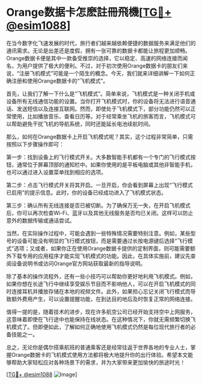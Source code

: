 # Orange数据卡怎麽註冊飛機[[TG💪+ @esim1088](https://t.me/s/esim1088)]

在当今数字化飞速发展的时代，旅行者们越来越依赖便捷的数据服务来满足他们的通讯需求。无论是出差还是度假，拥有一张可靠的数据卡都能让旅程更加顺畅。Orange数据卡便是其中一款备受推崇的选择，它以稳定、高速的网络连接而闻名，为用户提供了极大的便利。不过，对于初次使用Orange数据卡的朋友们来说，“注册飞机模式”可能是一个陌生的概念。今天，我们就来详细讲解一下如何正确注册和使用Orange数据卡的“飞机模式”。

首先，让我们了解一下什么是“飞机模式”。简单来说，飞机模式是一种关闭手机或设备所有无线通信功能的设置。当你打开飞机模式时，你的设备将无法进行语音通话、发送短信以及连接互联网。然而，即使处于飞机模式下，部分功能仍然可以正常使用，比如播放音乐、查看日历等。对于经常乘坐飞机的旅客而言，飞机模式可以帮助避免干扰飞机的导航系统，同时还能延长电池续航时间。

那么，如何在Orange数据卡上开启飞机模式呢？其实，这个过程非常简单，只需按照以下步骤操作即可：

第一步：找到设备上的飞行模式开关。大多数智能手机都有一个专门的飞行模式按钮，通常位于屏幕顶部的通知栏中。如果你使用的是平板电脑或其他非智能手机，也可以通过进入设置菜单找到相应的选项。

第二步：点击飞行模式开关将其开启。一旦开启，你会看到屏幕上出现“飞行模式已启用”的提示信息。此时，你的设备已经成功进入了飞机模式状态。

第三步：确认所有无线连接是否已被切断。为了确保万无一失，在开启飞机模式后，你可以再次检查Wi-Fi、蓝牙以及其他无线服务是否均已关闭。这样可以防止意外的数据传输或通话尝试。

当然，在实际操作过程中，可能会遇到一些特殊情况需要特别注意。例如，某些型号的设备可能没有明显的飞行模式按钮，而是需要通过长按电源键后选择“飞行模式”选项；又或者，如果你正在使用Orange数据卡提供的定制界面，则可能需要额外下载专用的应用程序才能实现飞机模式的功能。因此，在具体实施前，建议先查阅设备说明书或访问Orange官方网站获取最新的指导说明。

除了基本的操作流程外，还有一些小技巧可以帮助你更好地利用飞机模式。例如，如果你想在长途飞行中继续享受娱乐节目而不影响他人，可以在开启飞机模式的同时连接耳机并播放存储在本地的视频文件。此外，如果担心忘记关闭飞行模式而导致额外费用产生，可以设置提醒功能，在到达目的地后及时恢复正常的网络连接。

值得一提的是，随着技术的进步，现在许多航空公司已经开始支持空中上网服务，这意味着即使在飞行途中也能保持在线状态。在这种情况下，你就无需频繁切换飞机模式了。但即便如此，了解如何正确地使用飞机模式仍然是每位现代旅行者的必备技能之一。

总之，无论你是偶尔搭乘航班的普通乘客还是经常往返于世界各地的专业人士，掌握Orange数据卡的飞机模式使用方法都将极大地提升你的出行体验。希望本文能够帮助大家轻松应对各种场景下的需求，并为大家带来更加愉快的旅途时光！

[[TG💪+ @esim1088](https://t.me/s/esim1088) ![Image](https://i.postimg.cc/4NQfJmqS/Snipaste-2025-05-13-00-14-12.png)]